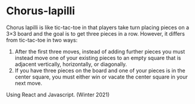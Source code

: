 # Chorus-lapilli

Chorus lapilli is like tic-tac-toe in that players take turn placing pieces on a 3×3 board and the goal is to get three pieces in a row. However, it differs from tic-tac-toe in two ways:
1) After the first three moves, instead of adding further pieces you must instead move one of your existing pieces to an empty square that is adjacent vertically, horizontally, or diagonally. 
2) If you have three pieces on the board and one of your pieces is in the center square, you must either win or vacate the center square in your next move.

Using React and Javascript. (Winter 2021)
